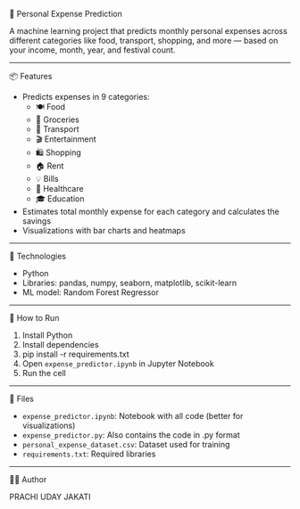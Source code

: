 💸 Personal Expense Prediction

A machine learning project that predicts monthly personal expenses across different categories like food, transport, shopping, and more — based on your income, month, year, and festival count.

---

📦 Features

- Predicts expenses in 9 categories:
  - 🍽️ Food  
  - 🛒 Groceries  
  - 🚌 Transport  
  - 🎬 Entertainment  
  - 🛍️ Shopping  
  - 🏠 Rent  
  - 💡 Bills  
  - 🏥 Healthcare  
  - 🎓 Education
- Estimates total monthly expense for each category and calculates the savings
- Visualizations with bar charts and heatmaps

---

🧠 Technologies

- Python 
- Libraries: pandas, numpy, seaborn, matplotlib, scikit-learn
- ML model: Random Forest Regressor

---

🚀 How to Run

1. Install Python
2. Install dependencies
3. pip install -r requirements.txt
4. Open `expense_predictor.ipynb` in Jupyter Notebook
5. Run the cell

---

📁 Files

- `expense_predictor.ipynb`: Notebook with all code (better for visualizations)
- `expense_predictor.py`: Also contains the code in .py format
- `personal_expense_dataset.csv`: Dataset used for training
- `requirements.txt`: Required libraries

---

🙋‍♀️ Author

PRACHI UDAY JAKATI
